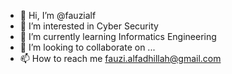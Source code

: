 - 👋 Hi, I’m @fauzialf
- 👀 I’m interested in Cyber Security
- 🌱 I’m currently learning Informatics Engineering
- 💞️ I’m looking to collaborate on ...
- 📫 How to reach me fauzi.alfadhillah@gmail.com

<!---
fauzialf/fauzialf is a ✨ special ✨ repository because its `README.md` (this file) appears on your GitHub profile.
You can click the Preview link to take a look at your changes.
--->
